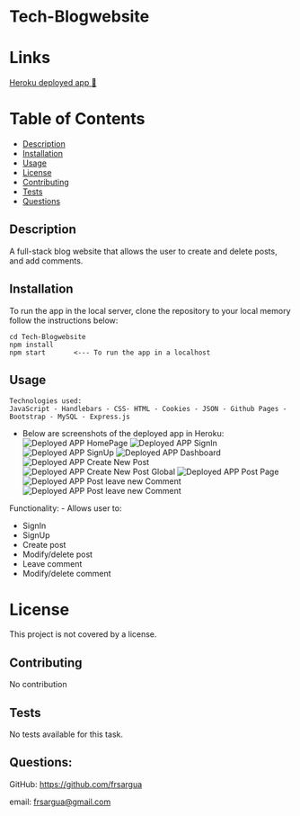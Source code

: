# Tech-Blogwebsite

# Links

[Heroku deployed app 💾](https://immense-basin-10320.herokuapp.com)

# Table of Contents

- [Description](#description)
- [Installation](#Installation)
- [Usage](#Usage)
- [License](#License)
- [Contributing](#Contributing)
- [Tests](#Tests)
- [Questions](#Questions)

## Description

A full-stack blog website that allows the user to create and delete posts, and add comments.

## Installation

To run the app in the local server, clone the repository to your local memory follow the instructions below:

```
cd Tech-Blogwebsite
npm install
npm start       <--- To run the app in a localhost
```

## Usage

```
Technologies used:
JavaScript - Handlebars - CSS- HTML - Cookies - JSON - Github Pages - Bootstrap - MySQL - Express.js

```

- Below are screenshots of the deployed app in Heroku:
  ![Deployed APP HomePage](./screenshots/landing.png)
  ![Deployed APP SignIn](./screenshots/SignIn.png)
  ![Deployed APP SignUp](./screenshots/SignUp.png)
  ![Deployed APP Dashboard](./screenshots/Dashboard.png)
  ![Deployed APP Create New Post](./screenshots/Create-NewPost.png)
  ![Deployed APP Create New Post Global](./screenshots/new-Post-Is-Global.png)
  ![Deployed APP Post Page](./screenshots/Post-Created.png)
  ![Deployed APP Post leave new Comment](./screenshots/LeaveCommentBox.png)
  ![Deployed APP Post leave new Comment](./screenshots/LeavingComment.png)

Functionality: - Allows user to:

- SignIn
- SignUp
- Create post
- Modify/delete post
- Leave comment
- Modify/delete comment

# License

This project is not covered by a license.

## Contributing

No contribution

## Tests

No tests available for this task.

## Questions:

GitHub: https://github.com/frsargua

email: frsargua@gmail.com
